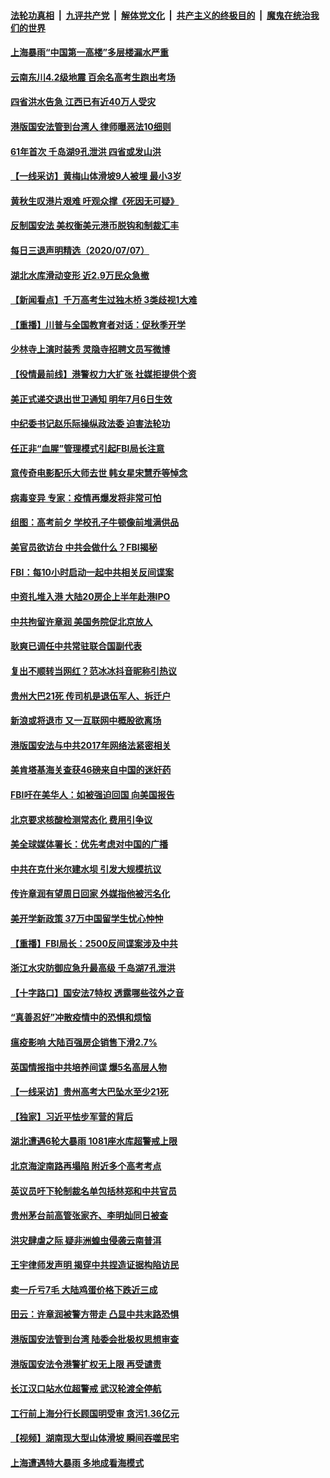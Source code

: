 ####  [法轮功真相](../../../../basic/blob/master/README.md?t=07081802) &nbsp;|&nbsp; [九评共产党](../../../../9ping.md/blob/master/README.md?t=07081802) &nbsp;|&nbsp; [解体党文化](../../../../jtdwh.md/blob/master/README.md?t=07081802)  &nbsp;|&nbsp; [共产主义的终极目的](../../../../gczydzjmd.md/blob/master/README.md?t=07081802) &nbsp;|&nbsp; [魔鬼在统治我们的世界](../../../../mgztzwmdsj.md/blob/master/README.md?t=07081802) 

#### [上海暴雨“中国第一高楼”多层楼漏水严重](../pages/nsc413/n12240842.md?t=07081802) 


#### [云南东川4.2级地震 百余名高考生跑出考场](../pages/nsc413/n12240618.md?t=07081802) 

#### [四省洪水告急 江西已有近40万人受灾](../pages/nsc413/n12240462.md?t=07081802) 

#### [港版国安法管到台湾人 律师曝恶法10细则](../pages/nsc413/n12240371.md?t=07081802) 

#### [61年首次 千岛湖9孔泄洪 四省或发山洪](../pages/nsc413/n12240556.md?t=07081802) 

#### [【一线采访】黄梅山体滑坡9人被埋 最小3岁](../pages/nsc413/n12240553.md?t=07081802) 

#### [黄秋生叹港片艰难 吁观众撑《死因无可疑》](../pages/nsc413/n12239842.md?t=07081802) 

#### [反制国安法 美权衡美元港币脱钩和制裁汇丰](../pages/nsc413/n12240249.md?t=07081802) 

#### [每日三退声明精选（2020/07/07）](../pages/nsc413/n12240267.md?t=07081802) 

#### [湖北水库滑动变形 近2.9万民众急撤](../pages/nsc413/n12240201.md?t=07081802) 

#### [【新闻看点】千万高考生过独木桥 3类歧视1大难](../pages/nsc413/n12239936.md?t=07081802) 

#### [【重播】川普与全国教育者对话：促秋季开学](../pages/nsc413/n12239239.md?t=07081802) 

#### [少林寺上演时装秀 灵隐寺招聘文员写微博](../pages/nsc413/n12239909.md?t=07081802) 

#### [【役情最前线】港警权力大扩张 社媒拒提供个资](../pages/nsc413/n12239981.md?t=07081802) 

#### [美正式递交退出世卫通知 明年7月6日生效](../pages/nsc413/n12239902.md?t=07081802) 

#### [中纪委书记赵乐际操纵政法委 迫害法轮功](../pages/nsc413/n12238617.md?t=07081802) 

#### [任正非“血腥”管理模式引起FBI局长注意](../pages/nsc413/n12239966.md?t=07081802) 

#### [意传奇电影配乐大师去世 韩女星宋慧乔等悼念](../pages/nsc413/n12239670.md?t=07081802) 

#### [病毒变异 专家：疫情再爆发将非常可怕](../pages/nsc413/n12239876.md?t=07081802) 

#### [组图：高考前夕 学校孔子牛顿像前堆满供品](../pages/nsc413/n12239849.md?t=07081802) 

#### [美官员欲访台 中共会做什么？FBI揭秘](../pages/nsc413/n12239406.md?t=07081802) 

#### [FBI：每10小时启动一起中共相关反间谍案](../pages/nsc413/n12239799.md?t=07081802) 

#### [中资扎堆入港 大陆20房企上半年赴港IPO](../pages/nsc413/n12239663.md?t=07081802) 

#### [中共拘留许章润 美国务院促北京放人](../pages/nsc413/n12239669.md?t=07081802) 

#### [耿爽已调任中共常驻联合国副代表](../pages/nsc413/n12239664.md?t=07081802) 

#### [复出不顺转当网红？范冰冰抖音昵称引热议](../pages/nsc413/n12239433.md?t=07081802) 

#### [贵州大巴21死 传司机是退伍军人、拆迁户](../pages/nsc413/n12239553.md?t=07081802) 

#### [新浪或将退市 又一互联网中概股欲离场](../pages/nsc413/n12239307.md?t=07081802) 

#### [港版国安法与中共2017年网络法紧密相关](../pages/nsc413/n12239427.md?t=07081802) 

#### [美肯塔基海关查获46磅来自中国的迷奸药](../pages/nsc413/n12237466.md?t=07081802) 

#### [FBI吁在美华人：如被强迫回国 向美国报告](../pages/nsc413/n12239450.md?t=07081802) 

#### [北京要求核酸检测常态化 费用引争议](../pages/nsc413/n12239422.md?t=07081802) 

#### [美全球媒体署长：优先考虑对中国的广播](../pages/nsc413/n12239365.md?t=07081802) 

#### [中共在克什米尔建水坝 引发大规模抗议](../pages/nsc413/n12239209.md?t=07081802) 

#### [传许章润有望周日回家 外媒指他被污名化](../pages/nsc413/n12239196.md?t=07081802) 

#### [美开学新政策 37万中国留学生忧心忡忡](../pages/nsc413/n12239233.md?t=07081802) 

#### [【重播】FBI局长：2500反间谍案涉及中共](../pages/nsc413/n12236620.md?t=07081802) 

#### [浙江水灾防御应急升最高级 千岛湖7孔泄洪](../pages/nsc413/n12238419.md?t=07081802) 


#### [【十字路口】国安法7特权 透露哪些弦外之音](../pages/nsc413/n12237770.md?t=07081802) 

#### [“真善忍好”冲散疫情中的恐惧和烦恼](../pages/nsc413/n12236041.md?t=07081802) 

#### [瘟疫影响 大陆百强房企销售下滑2.7%](../pages/nsc413/n12237724.md?t=07081802) 

#### [英国情报指中共培养间谍 爆5名高层人物](../pages/nsc413/n12238557.md?t=07081802) 

#### [【一线采访】贵州高考大巴坠水至少21死](../pages/nsc413/n12238373.md?t=07081802) 

#### [【独家】习近平怯步军营的背后](../pages/nsc413/n12231462.md?t=07081802) 

#### [湖北遭遇6轮大暴雨 1081座水库超警戒上限](../pages/nsc413/n12238525.md?t=07081802) 

#### [北京海淀南路再塌陷 附近多个高考考点](../pages/nsc413/n12238820.md?t=07081802) 

#### [英议员吁下轮制裁名单包括林郑和中共官员](../pages/nsc413/n12238655.md?t=07081802) 

#### [贵州茅台前高管张家齐、李明灿同日被查](../pages/nsc413/n12238677.md?t=07081802) 

#### [洪灾肆虐之际 疑非洲蝗虫侵袭云南普洱](../pages/nsc413/n12238523.md?t=07081802) 

#### [王宇律师发声明 揭穿中共捏造证据构陷访民](../pages/nsc413/n12238423.md?t=07081802) 

#### [卖一斤亏7毛 大陆鸡蛋价格下跌近三成](../pages/nsc413/n12238144.md?t=07081802) 

#### [田云：许章润被警方带走 凸显中共末路恐惧](../pages/nsc413/n12237738.md?t=07081802) 

#### [港版国安法管到台湾 陆委会批极权思想审查](../pages/nsc413/n12237824.md?t=07081802) 

#### [港版国安法令港警扩权无上限 再受谴责](../pages/nsc413/n12238249.md?t=07081802) 

#### [长江汉口站水位超警戒 武汉轮渡全停航](../pages/nsc413/n12238034.md?t=07081802) 

#### [工行前上海分行长顾国明受审 贪污1.36亿元](../pages/nsc413/n12238413.md?t=07081802) 

#### [【视频】湖南现大型山体滑坡 瞬间吞噬民宅](../pages/nsc413/n12238326.md?t=07081802) 

#### [上海遭遇特大暴雨 多地成看海模式](../pages/nsc413/n12238005.md?t=07081802) 

